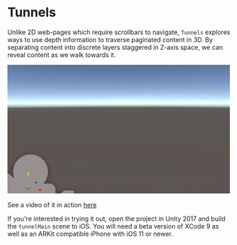 # Tunnels

Unlike 2D web-pages which require scrollbars to navigate, `Tunnels` explores ways to use depth information to traverse paginated content in 3D. By separating content into discrete layers staggered in Z-axis space, we can reveal content as we walk towards it.

![GIF](TunnelGif.gif)

See a video of it in action [here](https://vimeo.com/261965823)

If you're interested in trying it out, open the project in Unity 2017 and build the `tunnelMain` scene to iOS. You will need a beta version of XCode 9 as well as an ARKit compatible iPhone with iOS 11 or newer. 
